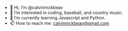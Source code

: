 - 👋 Hi, I’m @calvinmckbeav
- 👀 I’m interested in coding, baseball, and country music.
- 🌱 I’m currently learning Javascript and Python.
- 📫 How to reach me: calvinmckbeav@gmail.com


